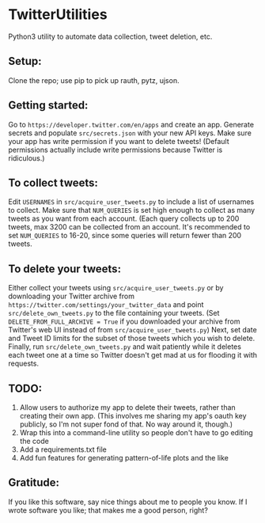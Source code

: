 # TwitterUtilities
Python3 utility to automate data collection, tweet deletion, etc.

## Setup:
Clone the repo; use pip to pick up rauth, pytz, ujson.

## Getting started:
Go to `https://developer.twitter.com/en/apps` and create an app. Generate secrets and populate `src/secrets.json` with your new API keys. Make sure your app has write permission if you want to delete tweets! (Default permissions actually include write permissions because Twitter is ridiculous.)

## To collect tweets:
Edit `USERNAMES` in `src/acquire_user_tweets.py` to include a list of usernames to collect. Make sure that `NUM_QUERIES` is set high enough to collect as many tweets as you want from each account. (Each query collects up to 200 tweets, max 3200 can be collected from an account. It's recommended to set `NUM_QUERIES` to 16-20, since some queries will return fewer than 200 tweets.

## To delete your tweets:
Either collect your tweets using `src/acquire_user_tweets.py` or by downloading your Twitter archive from `https://twitter.com/settings/your_twitter_data` and point `src/delete_own_tweets.py` to the file containing your tweets. (Set `DELETE_FROM_FULL_ARCHIVE = True` if you downloaded your archive from Twitter's web UI instead of from `src/acquire_user_tweets.py`) Next, set date and Tweet ID limits for the subset of those tweets which you wish to delete. Finally, run `src/delete_own_tweets.py` and wait patiently while it deletes each tweet one at a time so Twitter doesn't get mad at us for flooding it with requests.


## TODO:
1) Allow users to authorize my app to delete their tweets, rather than creating their own app. (This involves me sharing my app's oauth key publicly, so I'm not super fond of that. No way around it, though.)
2) Wrap this into a command-line utility so people don't have to go editing the code
3) Add a requirements.txt file 
4) Add fun features for generating pattern-of-life plots and the like

## Gratitude:
If you like this software, say nice things about me to people you know. If I wrote software you like; that makes me a good person, right?
